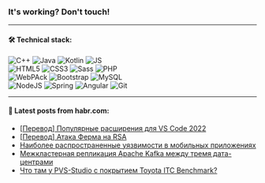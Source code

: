 ### It's working? Don't touch!

---

#### 🛠️ Technical stack:

![C++](https://img.shields.io/badge/C++-informational?logo=c%2B%2B&style=flat&logoColor=white&color=9C033A)
![Java](https://img.shields.io/badge/Java-informational?logo=java&style=flat&logoColor=white&color=007396)
![Kotlin](https://img.shields.io/badge/Kotlin-informational?logo=Kotlin&style=flat&logoColor=white&color=0095D5)
![JS](https://img.shields.io/badge/JS-informational?logo=javaScript&style=flat&logoColor=black&color=F7Df1E) <br>
![HTML5](https://img.shields.io/badge/HTML5-informational?logo=html5&style=flat&logoColor=white&color=E34F26)
![CSS3](https://img.shields.io/badge/CSS3-informational?logo=css3&style=flat&logoColor=white&color=157286)
![Sass](https://img.shields.io/badge/Saas-informational?logo=sass&style=flat&logoColor=white&color=hotpink)
![PHP](https://img.shields.io/badge/PHP-informational?logo=php&style=flat&logoColor=white&color=777BB4) <br>
![WebPAck](https://img.shields.io/badge/WebPack-informational?logo=webPack&style=flat&logoColor=white&color=FF6F00)
![Bootstrap](https://img.shields.io/badge/Bootstrap-informational?logo=Bootstrap&style=flat&logoColor=white&color=7952B3)
![MySQL](https://img.shields.io/badge/MySQL-informational?logo=MySQL&style=flat&logoColor=white&color=00f) <br>
![NodeJS](https://img.shields.io/badge/NodeJS-informational?logo=node.js&style=flat&logoColor=white&color=43853D)
![Spring](https://img.shields.io/badge/Spring-informational?logo=Spring&style=flat&logoColor=white&color=0A9EDC)
![Angular](https://img.shields.io/badge/Vue-informational?logo=vue.js&style=flat&logoColor=white&color=red)
![Git](https://img.shields.io/badge/Git-informational?logo=git&style=flat&logoColor=white&color=darkorange)

___

#### 💬 Latest posts from habr.com:

<!-- BLOG-POST-LIST:START -->
- [[Перевод] Популярные расширения для VS Code 2022](https://habr.com/ru/post/659225/?utm_source=habrahabr&utm_medium=rss&utm_campaign=659225)
- [[Перевод] Атака Ферма на RSA](https://habr.com/ru/post/659215/?utm_source=habrahabr&utm_medium=rss&utm_campaign=659215)
- [Наиболее распространенные уязвимости в мобильных приложениях](https://habr.com/ru/post/658433/?utm_source=habrahabr&utm_medium=rss&utm_campaign=658433)
- [Межкластерная репликация Apache Kafka между тремя дата-центрами](https://habr.com/ru/post/651503/?utm_source=habrahabr&utm_medium=rss&utm_campaign=651503)
- [Что там у PVS-Studio c покрытием Toyota ITC Benchmark?](https://habr.com/ru/post/659203/?utm_source=habrahabr&utm_medium=rss&utm_campaign=659203)
<!-- BLOG-POST-LIST:END -->
